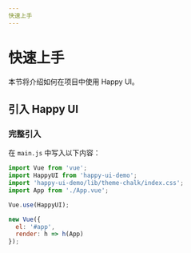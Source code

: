 ```yaml
---
快速上手
---
```

# 快速上手
本节将介绍如何在项目中使用 Happy UI。

## 引入 Happy UI

### 完整引入
在 `main.js` 中写入以下内容：

```js
import Vue from 'vue';
import HappyUI from 'happy-ui-demo';
import 'happy-ui-demo/lib/theme-chalk/index.css';
import App from './App.vue';

Vue.use(HappyUI);

new Vue({
  el: '#app',
  render: h => h(App)
});
```
